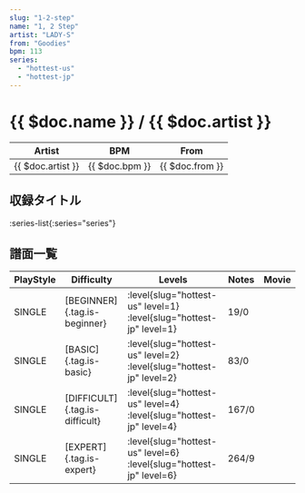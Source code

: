 ```yaml
---
slug: "1-2-step"
name: "1, 2 Step"
artist: "LADY-S"
from: "Goodies"
bpm: 113
series:
  - "hottest-us"
  - "hottest-jp"
---
```


# {{ $doc.name }} / {{ $doc.artist }}

|Artist|BPM|From|
|------|---|----|
|{{ $doc.artist }}|{{ $doc.bpm }}|{{ $doc.from }}|

## 収録タイトル

:series-list{:series="series"}

## 譜面一覧

|PlayStyle|Difficulty|Levels|Notes|Movie|
|---------|----------|------|-----|-----|
|SINGLE|[BEGINNER]{.tag.is-beginner}|<div class="field is-grouped is-grouped-multiline"> :level{slug="hottest-us" level=1} :level{slug="hottest-jp" level=1}</div>|19/0||
|SINGLE|[BASIC]{.tag.is-basic}|<div class="field is-grouped is-grouped-multiline"> :level{slug="hottest-us" level=2} :level{slug="hottest-jp" level=2}</div>|83/0||
|SINGLE|[DIFFICULT]{.tag.is-difficult}|<div class="field is-grouped is-grouped-multiline"> :level{slug="hottest-us" level=4} :level{slug="hottest-jp" level=4}</div>|167/0||
|SINGLE|[EXPERT]{.tag.is-expert}|<div class="field is-grouped is-grouped-multiline"> :level{slug="hottest-us" level=6} :level{slug="hottest-jp" level=6}</div>|264/9||
